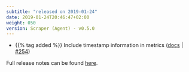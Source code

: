 ```yaml
---
subtitle: "released on 2019-01-24"
date: 2019-01-24T20:46:47+02:00
weight: 050
version: Scraper (Agent) - v0.5.0
---
```


- {{% tag added %}} Include timestamp information in metrics ([docs](https://promitor.io/configuration/v0.x/#scraping) | [#254](https://github.com/tomkerkhove/promitor/issues/254))

Full release notes can be found [here](https://github.com/tomkerkhove/promitor/releases/tag/0.5.0).
